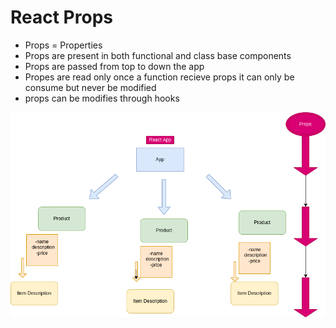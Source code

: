 # React Props
- Props = Properties
- Props are present in both functional and class base components
- Props are passed from top to down the app 
- Propes are read only once a function recieve props it can only be consume but never be modified
- props can be modifies through hooks

![Props ](https://raw.githubusercontent.com/b-khan7276/notes-props-react/main/react-props-drawio.png)
